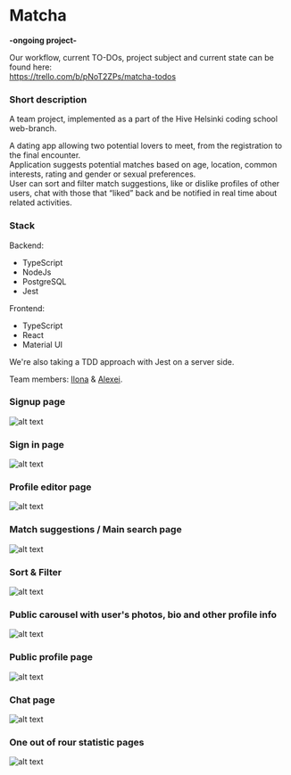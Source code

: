 # Matcha
**-ongoing project-**  
  
Our workflow, current TO-DOs, project subject and current state can be found here:  
https://trello.com/b/pNoT2ZPs/matcha-todos

### Short description  
A team project, implemented as a part of the Hive Helsinki coding school web-branch.  
  
A dating app allowing two potential lovers to meet, from the registration to the final encounter.  
Application suggests potential matches based on age, location, common interests, rating and gender or sexual preferences.  
User can sort and filter match suggestions, like or dislike profiles of other users, chat with those that “liked” back and be notified in real time about related activities.  
  
### Stack  

Backend:
- TypeScript
- NodeJs
- PostgreSQL
- Jest

Frontend:
- TypeScript
- React
- Material UI  

We're also taking a TDD approach with Jest on a server side.
  
Team members: [Ilona](https://github.com/fglsn) & [Alexei](https://github.com/alex2011576).

### Signup page ###  
![alt text](https://github.com/fglsn/matcha/blob/master/client/screenshots/1.png?raw=true)  
  
 ### Sign in page ###  
![alt text](https://github.com/fglsn/matcha/blob/master/client/screenshots/2.png?raw=true)  

### Profile editor page ###  
![alt text](https://github.com/fglsn/matcha/blob/master/client/screenshots/3.png?raw=true)  

### Match suggestions / Main search page ###  
![alt text](https://github.com/fglsn/matcha/blob/master/client/screenshots/4.png?raw=true)  

### Sort & Filter ###  
![alt text](https://github.com/fglsn/matcha/blob/master/client/screenshots/8.png?raw=true)  
  
### Public carousel with user's photos, bio and other profile info ###  
![alt text](https://github.com/fglsn/matcha/blob/master/client/screenshots/5.png?raw=true)  

### Public profile page ###  
![alt text](https://github.com/fglsn/matcha/blob/master/client/screenshots/6.png?raw=true)  
  
### Chat page ###  
![alt text](https://github.com/fglsn/matcha/blob/master/client/screenshots/7.png?raw=true)  

### One out of rour statistic pages ###  
![alt text](https://github.com/fglsn/matcha/blob/master/client/screenshots/8.png?raw=true)  

